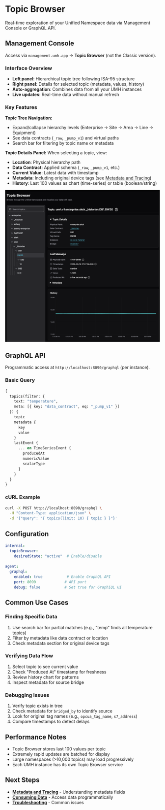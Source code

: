# Topic Browser

Real-time exploration of your Unified Namespace data via Management Console or GraphQL API.

## Management Console

Access via `management.umh.app` → **Topic Browser** (not the Classic version).

### Interface Overview
- **Left panel**: Hierarchical topic tree following ISA-95 structure
- **Right panel**: Details for selected topic (metadata, values, history)
- **Auto-aggregation**: Combines data from all your UMH instances
- **Live updates**: Real-time data without manual refresh

### Key Features

**Topic Tree Navigation:**
- Expand/collapse hierarchy levels (Enterprise → Site → Area → Line → Equipment)
- See data contracts (`_raw`, `_pump_v1`) and virtual paths
- Search bar for filtering by topic name or metadata

**Topic Details Panel:**
When selecting a topic, view:
- **Location**: Physical hierarchy path
- **Data Contract**: Applied schema (`_raw`, `_pump_v1`, etc.)
- **Current Value**: Latest data with timestamp
- **Metadata**: Including original device tags (see [Metadata and Tracing](metadata-and-tracing.md))
- **History**: Last 100 values as chart (time-series) or table (boolean/string)

![Topic Browser showing DB1.DW20](../../getting-started/images/2-topic-browser-DB1.DW20.png)

## GraphQL API

Programmatic access at `http://localhost:8090/graphql` (per instance).

### Basic Query
```graphql
{
  topics(filter: {
    text: "temperature",
    meta: [{ key: "data_contract", eq: "_pump_v1" }]
  }) {
    topic
    metadata {
      key
      value
    }
    lastEvent {
      ... on TimeSeriesEvent {
        producedAt
        numericValue
        scalarType
      }
    }
  }
}
```

### cURL Example
```bash
curl -X POST http://localhost:8090/graphql \
  -H "Content-Type: application/json" \
  -d '{"query": "{ topics(limit: 10) { topic } }"}'
```

## Configuration

```yaml
internal:
  topicBrowser:
    desiredState: "active"  # Enable/disable

agent:
  graphql:
    enabled: true           # Enable GraphQL API
    port: 8090             # API port
    debug: false           # Set true for GraphiQL UI
```

## Common Use Cases

### Finding Specific Data
1. Use search bar for partial matches (e.g., "temp" finds all temperature topics)
2. Filter by metadata like data contract or location
3. Check metadata section for original device tags

### Verifying Data Flow
1. Select topic to see current value
2. Check "Produced At" timestamp for freshness
3. Review history chart for patterns
4. Inspect metadata for source bridge

### Debugging Issues
1. Verify topic exists in tree
2. Check metadata for `bridged_by` to identify source
3. Look for original tag names (e.g., `opcua_tag_name`, `s7_address`)
4. Compare timestamps to detect delays

## Performance Notes

- Topic Browser stores last 100 values per topic
- Extremely rapid updates are batched for display
- Large namespaces (>10,000 topics) may load progressively
- Each UMH instance has its own Topic Browser service

## Next Steps

- [**Metadata and Tracing**](metadata-and-tracing.md) - Understanding metadata fields
- [**Consuming Data**](consuming-data.md) - Access data programmatically
- [**Troubleshooting**](troubleshooting.md) - Common issues